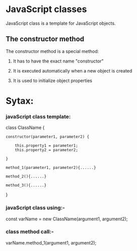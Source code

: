 # JavaScript classes

JavaScript class is a template for JavaScript objects.

## The constructor method
The constructor method is a special method:

1. It has to have the exact name "constructor"

2. It is executed automatically when a new object is created

3. It is used to initialize object properties

# Sytax:

### javaScript class template:

class ClassName {

    constructor(parameter1, parameter2) {

        this.property1 = parameter1;
        this.property2 = parameter2;

    }

    method_1(parameter1, parameter2){......}

    method_2(){......}

    method_3(){......}
}


### javaScript class using:-

const varName = new ClassName(argument1, argument2);


### class method call:-

varName.method_1(argument1, argument2);

